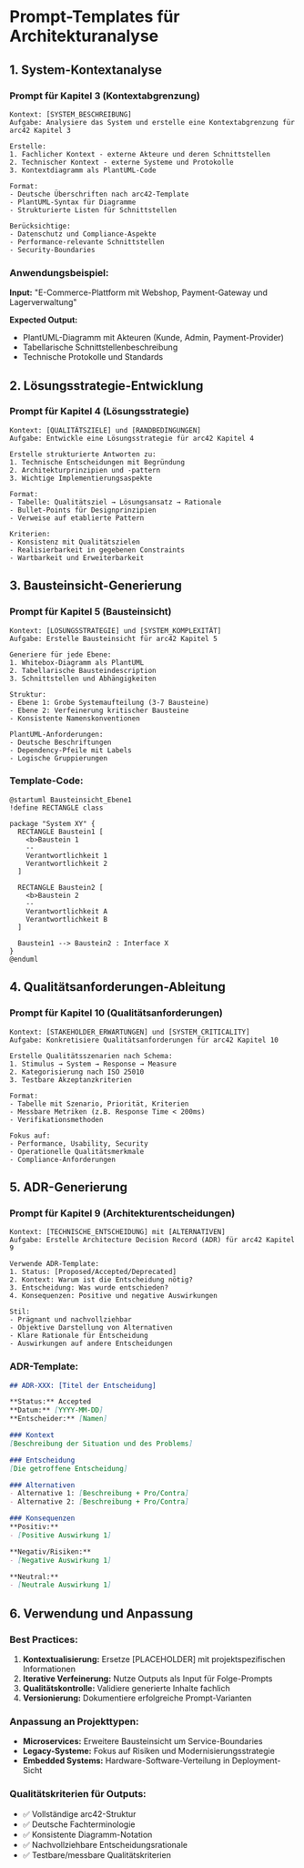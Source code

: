# Prompt-Templates für Architekturanalyse

## 1. System-Kontextanalyse

### Prompt für Kapitel 3 (Kontextabgrenzung)

```
Kontext: [SYSTEM_BESCHREIBUNG]
Aufgabe: Analysiere das System und erstelle eine Kontextabgrenzung für arc42 Kapitel 3

Erstelle:
1. Fachlicher Kontext - externe Akteure und deren Schnittstellen
2. Technischer Kontext - externe Systeme und Protokolle
3. Kontextdiagramm als PlantUML-Code

Format: 
- Deutsche Überschriften nach arc42-Template
- PlantUML-Syntax für Diagramme
- Strukturierte Listen für Schnittstellen

Berücksichtige:
- Datenschutz und Compliance-Aspekte
- Performance-relevante Schnittstellen
- Security-Boundaries
```

### Anwendungsbeispiel:
**Input:** "E-Commerce-Plattform mit Webshop, Payment-Gateway und Lagerverwaltung"

**Expected Output:** 
- PlantUML-Diagramm mit Akteuren (Kunde, Admin, Payment-Provider)
- Tabellarische Schnittstellenbeschreibung
- Technische Protokolle und Standards

## 2. Lösungsstrategie-Entwicklung

### Prompt für Kapitel 4 (Lösungsstrategie)

```
Kontext: [QUALITÄTSZIELE] und [RANDBEDINGUNGEN]
Aufgabe: Entwickle eine Lösungsstrategie für arc42 Kapitel 4

Erstelle strukturierte Antworten zu:
1. Technische Entscheidungen mit Begründung
2. Architekturprinzipien und -pattern
3. Wichtige Implementierungsaspekte

Format:
- Tabelle: Qualitätsziel → Lösungsansatz → Rationale
- Bullet-Points für Designprinzipien
- Verweise auf etablierte Pattern

Kriterien:
- Konsistenz mit Qualitätszielen
- Realisierbarkeit in gegebenen Constraints
- Wartbarkeit und Erweiterbarkeit
```

## 3. Bausteinsicht-Generierung

### Prompt für Kapitel 5 (Bausteinsicht)

```
Kontext: [LÖSUNGSSTRATEGIE] und [SYSTEM_KOMPLEXITÄT]
Aufgabe: Erstelle Bausteinsicht für arc42 Kapitel 5

Generiere für jede Ebene:
1. Whitebox-Diagramm als PlantUML
2. Tabellarische Bausteindescription
3. Schnittstellen und Abhängigkeiten

Struktur:
- Ebene 1: Grobe Systemaufteilung (3-7 Bausteine)
- Ebene 2: Verfeinerung kritischer Bausteine
- Konsistente Namenskonventionen

PlantUML-Anforderungen:
- Deutsche Beschriftungen
- Dependency-Pfeile mit Labels
- Logische Gruppierungen
```

### Template-Code:
```plantuml
@startuml Bausteinsicht_Ebene1
!define RECTANGLE class

package "System XY" {
  RECTANGLE Baustein1 [
    <b>Baustein 1
    --
    Verantwortlichkeit 1
    Verantwortlichkeit 2
  ]
  
  RECTANGLE Baustein2 [
    <b>Baustein 2
    --
    Verantwortlichkeit A
    Verantwortlichkeit B
  ]
  
  Baustein1 --> Baustein2 : Interface X
}
@enduml
```

## 4. Qualitätsanforderungen-Ableitung

### Prompt für Kapitel 10 (Qualitätsanforderungen)

```
Kontext: [STAKEHOLDER_ERWARTUNGEN] und [SYSTEM_CRITICALITY]
Aufgabe: Konkretisiere Qualitätsanforderungen für arc42 Kapitel 10

Erstelle Qualitätsszenarien nach Schema:
1. Stimulus → System → Response → Measure
2. Kategorisierung nach ISO 25010
3. Testbare Akzeptanzkriterien

Format:
- Tabelle mit Szenario, Priorität, Kriterien
- Messbare Metriken (z.B. Response Time < 200ms)
- Verifikationsmethoden

Fokus auf:
- Performance, Usability, Security
- Operationelle Qualitätsmerkmale
- Compliance-Anforderungen
```

## 5. ADR-Generierung

### Prompt für Kapitel 9 (Architekturentscheidungen)

```
Kontext: [TECHNISCHE_ENTSCHEIDUNG] mit [ALTERNATIVEN]
Aufgabe: Erstelle Architecture Decision Record (ADR) für arc42 Kapitel 9

Verwende ADR-Template:
1. Status: [Proposed/Accepted/Deprecated]
2. Kontext: Warum ist die Entscheidung nötig?
3. Entscheidung: Was wurde entschieden?
4. Konsequenzen: Positive und negative Auswirkungen

Stil:
- Prägnant und nachvollziehbar
- Objektive Darstellung von Alternativen
- Klare Rationale für Entscheidung
- Auswirkungen auf andere Entscheidungen
```

### ADR-Template:
```markdown
## ADR-XXX: [Titel der Entscheidung]

**Status:** Accepted
**Datum:** [YYYY-MM-DD]
**Entscheider:** [Namen]

### Kontext
[Beschreibung der Situation und des Problems]

### Entscheidung  
[Die getroffene Entscheidung]

### Alternativen
- Alternative 1: [Beschreibung + Pro/Contra]
- Alternative 2: [Beschreibung + Pro/Contra]

### Konsequenzen
**Positiv:**
- [Positive Auswirkung 1]

**Negativ/Risiken:**
- [Negative Auswirkung 1]

**Neutral:**
- [Neutrale Auswirkung 1]
```

## 6. Verwendung und Anpassung

### Best Practices:
1. **Kontextualisierung:** Ersetze [PLACEHOLDER] mit projektspezifischen Informationen
2. **Iterative Verfeinerung:** Nutze Outputs als Input für Folge-Prompts  
3. **Qualitätskontrolle:** Validiere generierte Inhalte fachlich
4. **Versionierung:** Dokumentiere erfolgreiche Prompt-Varianten

### Anpassung an Projekttypen:
- **Microservices:** Erweitere Bausteinsicht um Service-Boundaries
- **Legacy-Systeme:** Fokus auf Risiken und Modernisierungsstrategie  
- **Embedded Systems:** Hardware-Software-Verteilung in Deployment-Sicht

### Qualitätskriterien für Outputs:
- ✅ Vollständige arc42-Struktur
- ✅ Deutsche Fachterminologie
- ✅ Konsistente Diagramm-Notation
- ✅ Nachvollziehbare Entscheidungsrationalе
- ✅ Testbare/messbare Qualitätskriterien